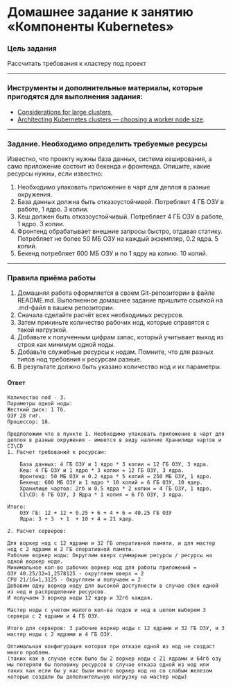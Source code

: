# Домашнее задание к занятию «Компоненты Kubernetes»

### Цель задания

Рассчитать требования к кластеру под проект

------

### Инструменты и дополнительные материалы, которые пригодятся для выполнения задания:

- [Considerations for large clusters](https://kubernetes.io/docs/setup/best-practices/cluster-large/),
- [Architecting Kubernetes clusters — choosing a worker node size](https://learnk8s.io/kubernetes-node-size).

------

### Задание. Необходимо определить требуемые ресурсы
Известно, что проекту нужны база данных, система кеширования, а само приложение состоит из бекенда и фронтенда. Опишите, какие ресурсы нужны, если известно:

1. Необходимо упаковать приложение в чарт для деплоя в разные окружения. 
2. База данных должна быть отказоустойчивой. Потребляет 4 ГБ ОЗУ в работе, 1 ядро. 3 копии. 
3. Кеш должен быть отказоустойчивый. Потребляет 4 ГБ ОЗУ в работе, 1 ядро. 3 копии. 
4. Фронтенд обрабатывает внешние запросы быстро, отдавая статику. Потребляет не более 50 МБ ОЗУ на каждый экземпляр, 0.2 ядра. 5 копий. 
5. Бекенд потребляет 600 МБ ОЗУ и по 1 ядру на копию. 10 копий.

----


### Правила приёма работы

1. Домашняя работа оформляется в своем Git-репозитории в файле README.md. Выполненное домашнее задание пришлите ссылкой на .md-файл в вашем репозитории.
2. Сначала сделайте расчёт всех необходимых ресурсов.
3. Затем прикиньте количество рабочих нод, которые справятся с такой нагрузкой.
4. Добавьте к полученным цифрам запас, который учитывает выход из строя как минимум одной ноды.
5. Добавьте служебные ресурсы к нодам. Помните, что для разных типов нод требовния к ресурсам разные.
6. В результате должно быть указано количество нод и их параметры.

#### Ответ
```
Количество nod - 3.
Параметры одной ноды:
Жесткий диск: 1 Tб.
ОЗУ 28 гиг.
Процессор: 18.

Предположим что в пункте 1. Необходимо упаковать приложение в чарт для деплоя в разные окружения - имеется в виду наличие Хранилище чартов и CI\CD 
1. Расчет требований к ресурсам:

    База данных: 4 ГБ ОЗУ и 1 ядро * 3 копии = 12 ГБ ОЗУ, 3 ядра.  
    Кеш: 4 ГБ ОЗУ и 1 ядро * 3 копии = 12 ГБ ОЗУ, 3 ядра.  
    Фронтенд: 50 МБ ОЗУ и 0.2 ядра * 5 копий = 250 МБ ОЗУ, 1 ядро.  
    Бекенд: 600 МБ ОЗУ и 1 ядро * 10 копий = 6 ГБ ОЗУ, 10 ядер.  
    Хранилище чартов: 2гб и 0.5 ядра * 2 копии = 4 ГБ ОЗУ, 1 ядро.  
    CI\CD: 6 ГБ ОЗУ, 3 Ядра * 1 копия = 6 Гб ОЗУ, 3 ядра.  

Итого: 
    ОЗУ ГБ: 12 + 12 + 0.25 + 6 + 4 + 6 = 40.25 ГБ ОЗУ  
    Ядра: 3 + 3  + 1  + 10 + 4 = 21 ядер.

2. Расчет серверов:

Для воркер нод с 12 ядрами и 32 ГБ оперативной памяти, и для мастер нод с 2 ядрами и 2 ГБ оперативной памяти.  
Рабочие воркер ноды: Округлим вверх суммарные ресурсы / ресурсы на одной воркер ноде.  
Минимальное кол-во рабочих воркер нод для работы приложений =   
ОЗУ 40.25/32=1,2578125 - округляем вверх = 2  
CPU 21/16=1,3125 - Округляем и получаем = 2  
Добавим одну воркер ноду для высокой доступности в случае сбоя одной из нод и распределение ресурсов.  
И получаем 3 воркер ноды 12 ядер и 32гб каждая.  

Мастер ноды с учетом малого кол-ва подов и нод в целом выберем 3 сервера с 2 ядрами и 4 ГБ ОЗУ.  

Итого для серверов: 3 рабочие воркер ноды с 12 ядрами и 32 ГБ ОЗУ, и 3 мастер ноды с 2 ядрами и 4 ГБ ОЗУ.  

Оптимальная конфигурация которая при отказе одной из нод не создаст много проблем.  
(таких как в случае если было бы 2 воркер ноды с 21 ядрами и 64гб озу мы потеряли бы половину ресурсов в случае отказа одной из нод или  
таких как если бы у нас были много воркер нод но со слабым железом которые создали бы дополнительную нагрузку на мастер ноды)  



```
